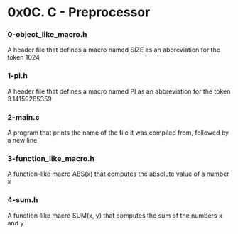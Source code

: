 # 0x0C. C - Preprocessor
### 0-object_like_macro.h
A header file that defines a macro named SIZE as an abbreviation for the token 1024
### 1-pi.h
A header file that defines a macro named PI as an abbreviation for the token 3.14159265359
### 2-main.c
A program that prints the name of the file it was compiled from, followed by a new line
### 3-function_like_macro.h
A function-like macro ABS(x) that computes the absolute value of a number x
### 4-sum.h
A function-like macro SUM(x, y) that computes the sum of the numbers x and y
